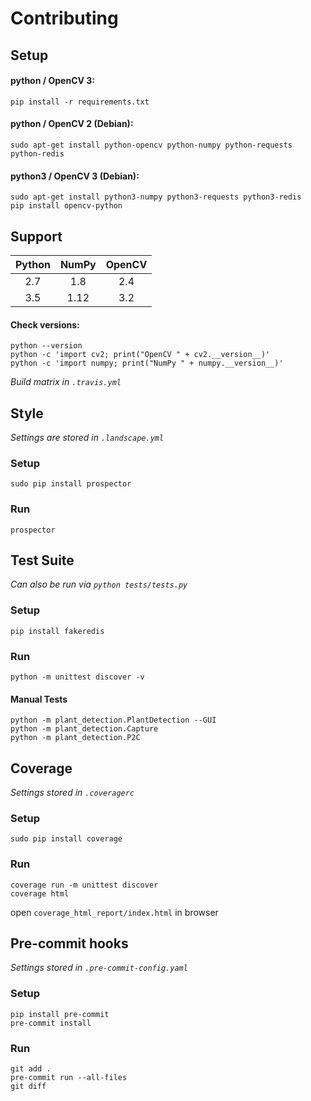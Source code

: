 # Contributing

## Setup
#### python / OpenCV 3:
`pip install -r requirements.txt`
#### python / OpenCV 2 (Debian):
`sudo apt-get install python-opencv python-numpy python-requests python-redis`
#### python3 / OpenCV 3 (Debian):
```
sudo apt-get install python3-numpy python3-requests python3-redis
pip install opencv-python
```

## Support
| Python | NumPy | OpenCV |
|:------:|:-----:|:------:|
| 2.7    | 1.8   | 2.4    |
| 3.5    | 1.12  | 3.2    |
#### Check versions:
```
python --version
python -c 'import cv2; print("OpenCV " + cv2.__version__)'
python -c 'import numpy; print("NumPy " + numpy.__version__)'
```
_Build matrix in `.travis.yml`_

## Style
_Settings are stored in `.landscape.yml`_
### Setup
`sudo pip install prospector`
### Run
`prospector`

## Test Suite
_Can also be run via `python tests/tests.py`_
### Setup
`pip install fakeredis`
### Run
`python -m unittest discover -v`
#### Manual Tests
```
python -m plant_detection.PlantDetection --GUI
python -m plant_detection.Capture
python -m plant_detection.P2C
```

## Coverage
_Settings stored in `.coveragerc`_
### Setup
`sudo pip install coverage`
### Run
```
coverage run -m unittest discover
coverage html
```
open `coverage_html_report/index.html` in browser

## Pre-commit hooks
_Settings stored in `.pre-commit-config.yaml`_
### Setup
```
pip install pre-commit
pre-commit install
```
### Run
```
git add .
pre-commit run --all-files
git diff
```
